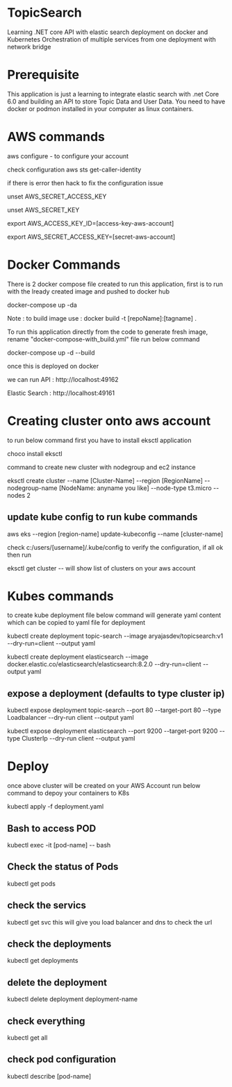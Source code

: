 # TopicSearch
Learning .NET core API with elastic search deployment on docker and Kubernetes
Orchestration of multiple services from one deployment with network bridge

# Prerequisite
This application is just a learning to integrate elastic search with .net Core 6.0 and building an API to store Topic Data and User Data. You need to have docker or podmon installed in your computer as linux containers.

# AWS commands
aws configure - to configure your account 

check configuration 
  aws sts get-caller-identity
  
  if there is error then hack to fix the configuration issue
  
  unset AWS_SECRET_ACCESS_KEY
  
  unset AWS_SECRET_KEY

  export AWS_ACCESS_KEY_ID=[access-key-aws-account]
  
  export AWS_SECRET_ACCESS_KEY=[secret-aws-account]


# Docker Commands

There is 2 docker compose file created to run this application, first is to run with the lready created image and pushed to docker hub

docker-compose up -da

Note : to build image use : docker build -t [repoName]:[tagname] .

To run this application directly from the code to generate fresh image, rename "docker-compose-with_build.yml" file run below command

docker-compose up -d --build

once this is deployed on docker 

we can run API : http://localhost:49162

Elastic Search : http://localhost:49161

# Creating cluster onto aws account
to run below command first you have to install eksctl application

choco install eksctl

command to create new cluster with nodegroup and ec2 instance

eksctl create cluster --name [Cluster-Name] --region [RegionName] --nodegroup-name [NodeName: anyname you like] --node-type t3.micro --nodes 2

## update kube config to run kube commands
aws eks --region [region-name] update-kubeconfig --name [cluster-name]

check c:/users/[username]/.kube/config to verify the configuration, if all ok then run

eksctl get cluster -- will show list of clusters on your aws account

# Kubes commands
to create kube deployment file below command will generate yaml content which can be copied to yaml file for deployment

kubectl create deployment topic-search --image aryajasdev/topicsearch:v1 --dry-run=client --output yaml

kubectl create deployment elasticsearch --image docker.elastic.co/elasticsearch/elasticsearch:8.2.0  --dry-run=client --output yaml

## expose a deployment (defaults to type cluster ip)

kubectl expose deployment topic-search --port 80 --target-port 80 --type Loadbalancer --dry-run client --output yaml

kubectl expose deployment elasticsearch --port 9200 --target-port 9200 --type ClusterIp --dry-run client --output yaml

# Deploy
once above cluster will be created on your AWS Account run below command to depoy your containers to K8s

kubectl apply -f deployment.yaml

## Bash to access POD
kubectl exec -it [pod-name] -- bash

## Check the status of Pods
kubectl get pods

## check the servics
kubectl get svc
this will give you load balancer and dns to check the url

## check the deployments
kubectl get deployments

## delete the deployment
kubectl delete deployment deployment-name

## check everything
kubectl get all

## check pod configuration
kubectl describe [pod-name]
